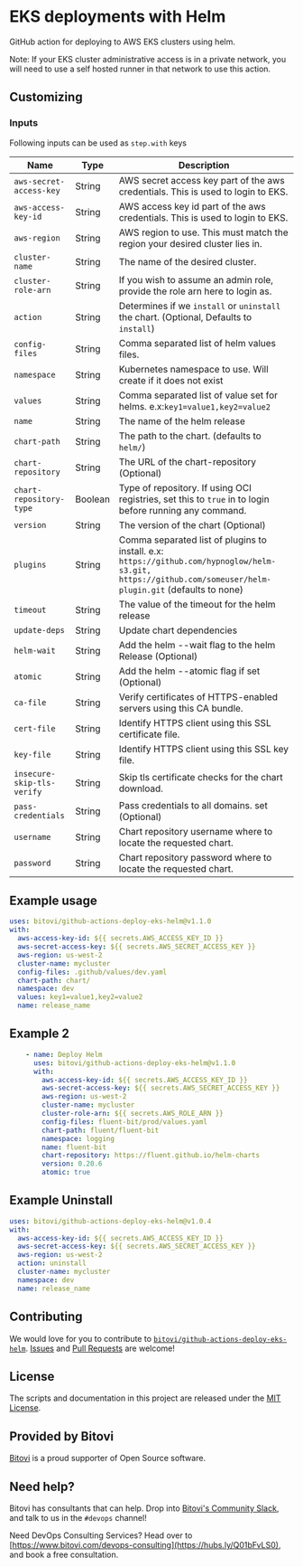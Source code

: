 # EKS deployments with Helm

GitHub action for deploying to AWS EKS clusters using helm.

Note:  If your EKS cluster administrative access is in a private network, you will need to use a self hosted runner in that network to use this action.

## Customizing

### Inputs

Following inputs can be used as `step.with` keys

| Name                       | Type    | Description                                                                                                                                                 |
| -------------------------- | ------- | ----------------------------------------------------------------------------------------------------------------------------------------------------------- |
| `aws-secret-access-key`    | String  | AWS secret access key part of the aws credentials. This is used to login to EKS.                                                                            |
| `aws-access-key-id`        | String  | AWS access key id part of the aws credentials. This is used to login to EKS.                                                                                |
| `aws-region`               | String  | AWS region to use. This must match the region your desired cluster lies in.                                                                                 |
| `cluster-name`             | String  | The name of the desired cluster.                                                                                                                            |
| `cluster-role-arn`         | String  | If you wish to assume an admin role, provide the role arn here to login as.                                                                                 |
| `action`                   | String  | Determines if we `install` or `uninstall` the chart. (Optional, Defaults to `install`)                                                                      |
| `config-files`             | String  | Comma separated list of helm values files.                                                                                                                  |
| `namespace`                | String  | Kubernetes namespace to use.  Will create if it does not exist                                                                                              |
| `values`                   | String  | Comma separated list of value set for helms. e.x:`key1=value1,key2=value2`                                                                                  |
| `name`                     | String  | The name of the helm release                                                                                                                                |
| `chart-path`               | String  | The path to the chart. (defaults to `helm/`)                                                                                                                |
| `chart-repository`         | String  | The URL of the chart-repository (Optional)                                                                                                                  |
| `chart-repository-type`    | Boolean | Type of repository. If using OCI registries, set this to `true` in to login before running any command.                                                     |
| `version`                  | String  | The version of the chart (Optional)                                                                                                                         |
| `plugins`                  | String  | Comma separated list of plugins to install. e.x:` https://github.com/hypnoglow/helm-s3.git, https://github.com/someuser/helm-plugin.git` (defaults to none) |
| `timeout`                  | String  | The value of the timeout for the helm release                                                                                                               |
| `update-deps`              | String  | Update chart dependencies                                                                                                                                   |
| `helm-wait`                | String  | Add the helm --wait flag to the helm Release (Optional)                                                                                                     |
| `atomic`                   | String  | Add the helm --atomic flag if set (Optional)                                                                                                                |
| `ca-file`                  | String  | Verify certificates of HTTPS-enabled servers using this CA bundle.                                                                                          |
| `cert-file`                | String  | Identify HTTPS client using this SSL certificate file.                                                                                                      |
| `key-file`                 | String  | Identify HTTPS client using this SSL key file.                                                                                                              |
| `insecure-skip-tls-verify` | String  | Skip tls certificate checks for the chart download.                                                                                                         |
| `pass-credentials`         | String  | Pass credentials to all domains. set (Optional)                                                                                                             |
| `username`                 | String  | Chart repository username where to locate the requested chart.                                                                                              |
| `password`                 | String  | Chart repository password where to locate the requested chart.                                                                                              |

## Example usage

```yaml
uses: bitovi/github-actions-deploy-eks-helm@v1.1.0
with:
  aws-access-key-id: ${{ secrets.AWS_ACCESS_KEY_ID }}
  aws-secret-access-key: ${{ secrets.AWS_SECRET_ACCESS_KEY }}
  aws-region: us-west-2
  cluster-name: mycluster
  config-files: .github/values/dev.yaml
  chart-path: chart/
  namespace: dev
  values: key1=value1,key2=value2
  name: release_name
```

## Example 2
```yaml
    - name: Deploy Helm
      uses: bitovi/github-actions-deploy-eks-helm@v1.1.0
      with:
        aws-access-key-id: ${{ secrets.AWS_ACCESS_KEY_ID }}
        aws-secret-access-key: ${{ secrets.AWS_SECRET_ACCESS_KEY }}
        aws-region: us-west-2
        cluster-name: mycluster
        cluster-role-arn: ${{ secrets.AWS_ROLE_ARN }}
        config-files: fluent-bit/prod/values.yaml
        chart-path: fluent/fluent-bit
        namespace: logging
        name: fluent-bit
        chart-repository: https://fluent.github.io/helm-charts
        version: 0.20.6
        atomic: true
```

## Example Uninstall

```yaml
uses: bitovi/github-actions-deploy-eks-helm@v1.0.4
with:
  aws-access-key-id: ${{ secrets.AWS_ACCESS_KEY_ID }}
  aws-secret-access-key: ${{ secrets.AWS_SECRET_ACCESS_KEY }}
  aws-region: us-west-2
  action: uninstall
  cluster-name: mycluster
  namespace: dev
  name: release_name
```

## Contributing
We would love for you to contribute to [`bitovi/github-actions-deploy-eks-helm`](https://github.com/bitovi/github-actions-deploy-eks-helm).   [Issues](https://github.com/bitovi/github-actions-deploy-eks-helm/issues) and [Pull Requests](https://github.com/bitovi/github-actions-deploy-eks-helm/pulls) are welcome!

## License
The scripts and documentation in this project are released under the [MIT License](https://github.com/bitovi/github-actions-deploy-eks-helm/blob/main/LICENSE).

## Provided by Bitovi
[Bitovi](https://www.bitovi.com/) is a proud supporter of Open Source software.

## Need help?
Bitovi has consultants that can help.  Drop into [Bitovi's Community Slack](https://www.bitovi.com/community/slack), and talk to us in the `#devops` channel!

Need DevOps Consulting Services?  Head over to [https://www.bitovi.com/devops-consulting](https://hubs.ly/Q01bFvLS0), and book a free consultation.
